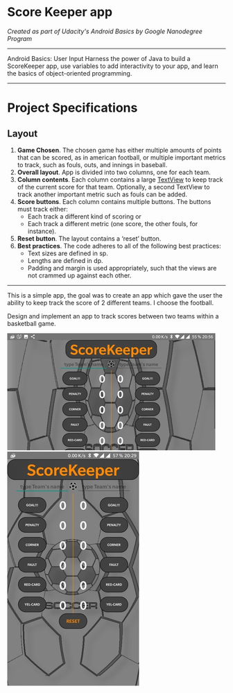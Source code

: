 # Score Keeper app


*Created as part of Udacity's Android Basics by Google Nanodegree Program*
____________

Android Basics: User Input
Harness the power of Java to build a ScoreKeeper app, use variables to add interactivity to your app, and learn the basics of object-oriented programming.
____________

# Project Specifications

## Layout

1. **Game Chosen**. The chosen game has either multiple amounts of points that can be scored, as in american football, or multiple important metrics to track, such as fouls, outs, and innings in baseball.
2. **Overall layout**. App is divided into two columns, one for each team.
3. **Column contents**. Each column contains a large [TextView](https://developer.android.com/reference/android/widget/TextView.html) to keep track of the current score for that team. Optionally, a second TextView to track another important metric such as fouls can be added.
4. **Score buttons**. Each column contains multiple buttons. The buttons must track either:
   * Each track a different kind of scoring or
   * Each track a different metric (one score, the other fouls, for instance).
5. **Reset button**. The layout contains a ‘reset’ button.
6. **Best practices**. The code adheres to all of the following best practices:
   * Text sizes are defined in sp.
   * Lengths are defined in dp.
   * Padding and margin is used appropriately, such that the views are not crammed up against each other.

____________

This is a simple app, the goal was to create an app which gave the user the ability to keep track the score of 2 different teams.
I choose the football.


Design and implement an app to track scores between two teams within a basketball game.

![Alt Text](https://github.com/fragargon/ScoreKeeper/raw/master/scorekeeper_1.jpeg)
![Alt Text](https://github.com/fragargon/ScoreKeeper/raw/master/scorekeeper_2.jpeg)


